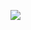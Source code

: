 ![](https://github.com/bortek/EZ-WifiBroadcast/blob/master/wiki-content/7km-setup/6B37583E-188E-4DF2-A729-FB993FD4F0BB.jpeg)
